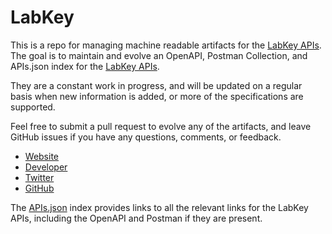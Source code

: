 # LabKeyThis is a repo for managing machine readable artifacts for the [LabKey APIs](http://www.labkey.com/). The goal is to maintain and evolve an OpenAPI, Postman Collection, and APIs.json index for the [LabKey APIs](http://www.labkey.com/).They are a constant work in progress, and will be updated on a regular basis when new information is added, or more of the specifications are supported.Feel free to submit a pull request to evolve any of the artifacts, and leave GitHub issues if you have any questions, comments, or feedback.- [Website](http://www.labkey.com/)- [Developer](http://www.labkey.com/)- [Twitter](https://twitter.com/LabKey)- [GitHub](https://github.com/LabKey)The [APIs.json](https://github.com/api-evangelist/labkey/blob/master/apis.json) index provides links to all the relevant links for the LabKey APIs, including the OpenAPI and Postman if they are present.